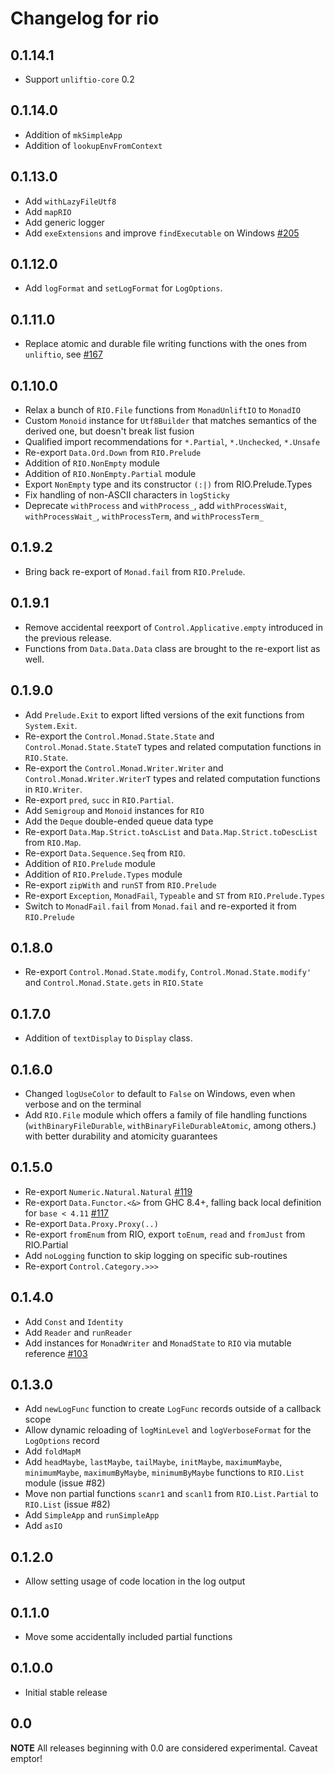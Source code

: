 # Changelog for rio

## 0.1.14.1

* Support `unliftio-core` 0.2

## 0.1.14.0

* Addition of `mkSimpleApp`
* Addition of `lookupEnvFromContext`

## 0.1.13.0

* Add `withLazyFileUtf8`
* Add `mapRIO`
* Add generic logger
* Add `exeExtensions` and improve `findExecutable` on Windows [#205](https://github.com/commercialhaskell/rio/issues/205)

## 0.1.12.0

* Add `logFormat` and `setLogFormat` for `LogOptions`.

## 0.1.11.0

* Replace atomic and durable file writing functions with the ones from `unliftio`, see [#167](https://github.com/commercialhaskell/rio/pull/167)

## 0.1.10.0

* Relax a bunch of `RIO.File` functions from `MonadUnliftIO` to `MonadIO`
* Custom `Monoid` instance for `Utf8Builder` that matches semantics of the
  derived one, but doesn't break list fusion
* Qualified import recommendations for `*.Partial`, `*.Unchecked`, `*.Unsafe`
* Re-export `Data.Ord.Down` from `RIO.Prelude`
* Addition of `RIO.NonEmpty` module
* Addition of `RIO.NonEmpty.Partial` module
* Export `NonEmpty` type and its constructor `(:|)` from RIO.Prelude.Types
* Fix handling of non-ASCII characters in `logSticky`
* Deprecate `withProcess` and `withProcess_`, add `withProcessWait`, `withProcessWait_`, `withProcessTerm`, and `withProcessTerm_`

## 0.1.9.2

* Bring back re-export of `Monad.fail` from `RIO.Prelude`.

## 0.1.9.1

* Remove accidental reexport of `Control.Applicative.empty` introduced in the previous release.
* Functions from `Data.Data.Data` class are brought to the re-export list as well.

## 0.1.9.0

* Add `Prelude.Exit` to export lifted versions of the exit functions from `System.Exit`.
* Re-export the `Control.Monad.State.State` and `Control.Monad.State.StateT` types and related computation functions in `RIO.State`.
* Re-export the `Control.Monad.Writer.Writer` and `Control.Monad.Writer.WriterT` types and related computation functions in `RIO.Writer`.
* Re-export `pred`, `succ` in `RIO.Partial`.
* Add `Semigroup` and `Monoid` instances for `RIO`
* Add the `Deque` double-ended queue data type
* Re-export `Data.Map.Strict.toAscList` and `Data.Map.Strict.toDescList` from `RIO.Map`.
* Re-export `Data.Sequence.Seq` from `RIO`.
* Addition of `RIO.Prelude` module
* Addition of `RIO.Prelude.Types` module
* Re-export `zipWith` and `runST` from `RIO.Prelude`
* Re-export `Exception`, `MonadFail`, `Typeable` and `ST` from `RIO.Prelude.Types`
* Switch to `MonadFail.fail` from `Monad.fail` and re-exported it from `RIO.Prelude`


## 0.1.8.0

* Re-export `Control.Monad.State.modify`, `Control.Monad.State.modify'` and `Control.Monad.State.gets` in `RIO.State`

## 0.1.7.0

* Addition of `textDisplay` to `Display` class.

## 0.1.6.0

* Changed `logUseColor` to default to `False` on Windows, even when verbose and on the terminal
* Add `RIO.File` module which offers a family of file handling functions
  (`withBinaryFileDurable`, `withBinaryFileDurableAtomic`, among others.) with
  better durability and atomicity guarantees

## 0.1.5.0

* Re-export `Numeric.Natural.Natural` [#119](https://github.com/commercialhaskell/rio/issues/119)
* Re-export `Data.Functor.<&>` from GHC 8.4+, falling back local definition for `base < 4.11` [#117](https://github.com/commercialhaskell/rio/issues/117)
* Re-export `Data.Proxy.Proxy(..)`
* Re-export `fromEnum` from RIO, export `toEnum`, `read` and `fromJust` from RIO.Partial
* Add `noLogging` function to skip logging on specific sub-routines
* Re-export `Control.Category.>>>`

## 0.1.4.0

* Add `Const` and `Identity`
* Add `Reader` and `runReader`
* Add instances for `MonadWriter` and `MonadState` to `RIO` via mutable reference [#103](https://github.com/commercialhaskell/rio/issues/103)

## 0.1.3.0

* Add `newLogFunc` function to create `LogFunc` records outside of a callback scope
* Allow dynamic reloading of `logMinLevel` and `logVerboseFormat` for the `LogOptions` record
* Add `foldMapM`
* Add `headMaybe`, `lastMaybe`, `tailMaybe`, `initMaybe`, `maximumMaybe`, `minimumMaybe`,
  `maximumByMaybe`, `minimumByMaybe` functions to `RIO.List` module (issue #82)
* Move non partial functions `scanr1` and `scanl1` from `RIO.List.Partial` to `RIO.List` (issue #82)
* Add `SimpleApp` and `runSimpleApp`
* Add `asIO`

## 0.1.2.0

* Allow setting usage of code location in the log output

## 0.1.1.0

* Move some accidentally included partial functions

## 0.1.0.0

* Initial stable release

## 0.0

__NOTE__ All releases beginning with 0.0 are considered
experimental. Caveat emptor!
